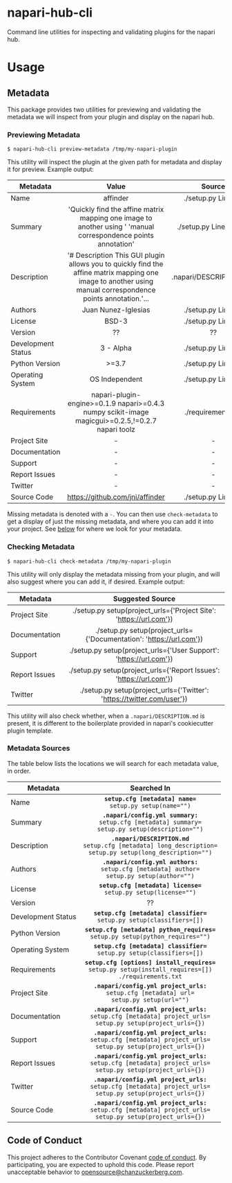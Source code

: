 # napari-hub-cli

Command line utilities for inspecting and validating plugins for the napari hub.

# Usage

## Metadata

This package provides two utilities for previewing and validating the metadata we 
will inspect from your plugin and display on the napari hub. 

### Previewing Metadata

```
$ napari-hub-cli preview-metadata /tmp/my-napari-plugin
```

This utility will inspect the plugin at the given path for metadata and display it for preview.
Example output:

| Metadata           	|                                                                             Value                                                                            	|         Source         	|
|--------------------	|:------------------------------------------------------------------------------------------------------------------------------------------------------------:	|:----------------------:	|
| Name               	|                                                                           affinder                                                                           	|   ./setup.py Line 28   	|
| Summary            	|                    'Quickly find the affine matrix mapping one image to another using '         'manual correspondence points annotation'                    	|  ./setup.py Line 33-36 	|
| Description        	| '# Description  This GUI plugin allows you to quickly find the affine matrix mapping one image to another using manual correspondence points annotation.'... 	| .napari/DESCRIPTION.md 	|
| Authors            	|                                                                      Juan Nunez-Iglesias                                                                     	|   ./setup.py Line 29   	|
| License            	|                                                                             BSD-3                                                                            	|   ./setup.py Line 31   	|
| Version            	|                                                                              ??                                                                              	|           ??           	|
| Development Status 	|                                                                           3 - Alpha                                                                          	|   ./setup.py Line 45   	|
| Python Version     	|                                                                             >=3.7                                                                            	|   ./setup.py Line 40   	|
| Operating System   	|                                                                        OS Independent                                                                        	|   ./setup.py Line 54   	|
| Requirements       	|                               napari-plugin-engine>=0.1.9 napari>=0.4.3 numpy scikit-image magicgui>=0.2.5,!=0.2.7 napari toolz                              	|   ./requirements.txt   	|
| Project Site       	|                                                                               -                                                                              	|            -           	|
| Documentation      	|                                                                               -                                                                              	|            -           	|
| Support            	|                                                                               -                                                                              	|            -           	|
| Report Issues      	|                                                                               -                                                                              	|            -           	|
| Twitter            	|                                                                               -                                                                              	|            -           	|
| Source Code        	|                                                                https://github.com/jni/affinder                                                               	|   ./setup.py Line 32   	|

Missing metadata is denoted with a `-`. You can then use `check-metadata` to get a display of just the missing metadata, and where 
you can add it into your project. See [below](#sources) for where we look for your metadata.

### Checking Metadata

```
$ napari-hub-cli check-metadata /tmp/my-napari-plugin
```

This utility will only display the metadata missing from your plugin, and will also suggest where you can add it, if desired.
Example output:

| Metadata      	|                            Suggested Source                            	|
|---------------	|:----------------------------------------------------------------------:	|
| Project Site  	|   ./setup.py setup(project_urls={'Project Site': 'https://url.com'})   	|
| Documentation 	|   ./setup.py setup(project_urls={'Documentation': 'https://url.com'})  	|
| Support       	|   ./setup.py setup(project_urls={'User Support': 'https://url.com'})   	|
| Report Issues 	|   ./setup.py setup(project_urls={'Report Issues': 'https://url.com'})  	|
| Twitter       	| ./setup.py setup(project_urls={'Twitter': 'https://twitter.com/user'}) 	|

This utility will also check whether, when a `.napari/DESCRIPTION.md` is present, it is different to the 
boilerplate provided in napari's cookiecutter plugin template. 

<a name="sources"></a>
### Metadata Sources

The table below lists the locations we will search for each metadata value, in order.

| Metadata           	|                                                     Searched In                                                     	|
|--------------------	|:-------------------------------------------------------------------------------------------------------------------:	|
| Name               	|                            **`setup.cfg [metadata] name=`**<br>`setup.py setup(name="")`                            	|
| Summary            	|       **`.napari/config.yml summary:`**<br>`setup.cfg [metadata] summary=`<br>`setup.py setup(description="")`      	|
| Description        	|  **`.napari/DESCRIPTION.md`**<br>`setup.cfg [metadata] long_description=`<br>`setup.py setup(long_description="")`  	|
| Authors            	|          **`.napari/config.yml authors:`**<br>`setup.cfg [metadata] author=`<br>`setup.py setup(author="")`         	|
| License            	|                         **`setup.cfg [metadata] license=`**<br>`setup.py setup(license="")`                         	|
| Version            	|                                                          ??                                                         	|
| Development Status 	|                      **`setup.cfg [metadata] classifier=`**<br>`setup.py setup(classifiers=[])`                     	|
| Python Version     	|                 **`setup.cfg [metadata] python_requires=`**<br>`setup.py setup(python_requires="")`                 	|
| Operating System   	|                      **`setup.cfg [metadata] classifier=`**<br>`setup.py setup(classifiers=[])`                     	|
| Requirements       	|     **`setup.cfg [options] install_requires=`**<br>`setup.py setup(install_requires=[])`<br>`./requirements.txt`    	|
| Project Site       	|          **`.napari/config.yml project_urls:`**<br>`setup.cfg [metadata] url=`<br>`setup.py setup(url="")`          	|
| Documentation      	| **`.napari/config.yml project_urls:`**<br>`setup.cfg [metadata] project_urls=`<br>`setup.py setup(project_urls={})` 	|
| Support            	| **`.napari/config.yml project_urls:`**<br>`setup.cfg [metadata] project_urls=`<br>`setup.py setup(project_urls={})` 	|
| Report Issues      	| **`.napari/config.yml project_urls:`**<br>`setup.cfg [metadata] project_urls=`<br>`setup.py setup(project_urls={})` 	|
| Twitter            	| **`.napari/config.yml project_urls:`**<br>`setup.cfg [metadata] project_urls=`<br>`setup.py setup(project_urls={})` 	|
| Source Code        	| **`.napari/config.yml project_urls:`**<br>`setup.cfg [metadata] project_urls=`<br>`setup.py setup(project_urls={})` 	|

## Code of Conduct

This project adheres to the Contributor Covenant [code of conduct](https://github.com/chanzuckerberg/.github/blob/master/CODE_OF_CONDUCT.md). By participating, you are expected to uphold this code. Please report unacceptable behavior to [opensource@chanzuckerberg.com](mailto:opensource@chanzuckerberg.com).
